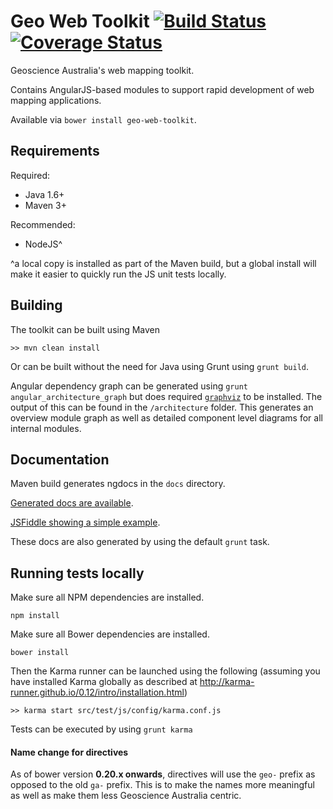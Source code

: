 # Geo Web Toolkit [![Build Status](https://travis-ci.org/GeoscienceAustralia/geo-web-toolkit.svg?branch=doco-comments)](https://travis-ci.org/GeoscienceAustralia/geo-web-toolkit) [![Coverage Status](https://coveralls.io/repos/GeoscienceAustralia/geo-web-toolkit/badge.svg)](https://coveralls.io/r/GeoscienceAustralia/geo-web-toolkit)

Geoscience Australia's web mapping toolkit.

Contains AngularJS-based modules to support rapid development of web mapping applications.

Available via `bower install geo-web-toolkit`.

## Requirements

Required:

* Java 1.6+
* Maven 3+

Recommended:

* NodeJS^

^a local copy is installed as part of the Maven build, but a global install will make it easier to quickly run the JS unit tests locally.

## Building

The toolkit can be built using Maven

`>> mvn clean install`

Or can be built without the need for Java using Grunt using `grunt build`.

Angular dependency graph can be generated using `grunt angular_architecture_graph` but does required [`graphviz`](http://www.graphviz.org/) to be installed. 
The output of this can be found in the `/architecture` folder. This generates an overview module graph as well as detailed component level diagrams for all internal modules.

## Documentation

Maven build generates ngdocs in the `docs` directory.

[Generated docs are available](http://geoscienceaustralia.github.io/geo-web-toolkit/docs/).

[JSFiddle showing a simple example](https://jsfiddle.net/ky7nkr9s/7/).

These docs are also generated by using the default `grunt` task.

## Running tests locally

Make sure all NPM dependencies are installed.

`npm install`

Make sure all Bower dependencies are installed.

`bower install`

Then the Karma runner can be launched using the following (assuming you have installed Karma globally as described at http://karma-runner.github.io/0.12/intro/installation.html)

`>> karma start src/test/js/config/karma.conf.js`

Tests can be executed by using `grunt karma`

#### Name change for directives
As of bower version **0.20.x onwards**, directives will use the `geo-` prefix as opposed to the old `ga-` prefix.
This is to make the names more meaningful as well as make them less Geoscience Australia centric.

